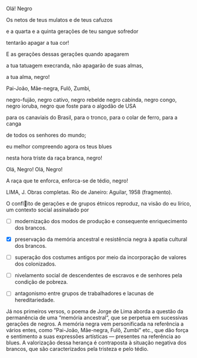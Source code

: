

Olá! Negro

Os netos de teus mulatos e de teus cafuzos

e a quarta e a quinta gerações de teu sangue sofredor

tentarão apagar a tua cor!

E as gerações dessas gerações quando apagarem

a tua tatuagem execranda, não apagarão de suas almas,

a tua alma, negro!

Pai-João, Mãe-negra, Fulô, Zumbi,

negro-fujão, negro cativo, negro rebelde negro cabinda, negro congo, negro ioruba, negro que foste para o algodão de USA

para os canaviais do Brasil, para o tronco, para o colar de ferro, para a canga

de todos os senhores do mundo;

eu melhor compreendo agora os teus blues

nesta hora triste da raça branca, negro!

Olá, Negro! Olá, Negro!

A raça que te enforca, enforca-se de tédio, negro!

LIMA, J. Obras completas. Rio de Janeiro: Aguilar, 1958 (fragmento).

O conflito de gerações e de grupos étnicos reproduz, na visão do eu lírico, um contexto social assinalado por



- [ ] modernização dos modos de produção e consequente enriquecimento dos brancos.
- [x] preservação da memória ancestral e resistência negra à apatia cultural dos brancos.
- [ ] superação dos costumes antigos por meio da incorporação de valores dos colonizados.
- [ ] nivelamento social de descendentes de escravos e de senhores pela condição de pobreza.
- [ ] antagonismo entre grupos de trabalhadores e lacunas de hereditariedade.


Já nos primeiros versos, o poema de Jorge de Lima aborda a questão da permanência de uma “memória ancestral”, que se perpetua em sucessivas gerações de negros. A memória negra vem personificada na referência a vários entes, como “Pai-João, Mãe-negra, Fulô, Zumbi” etc., que dão força e sentimento a suas expressões artísticas — presentes na referência ao blues. A valorização dessa herança é contraposta à situação negativa dos brancos, que são caracterizados pela tristeza e pelo tédio.

        